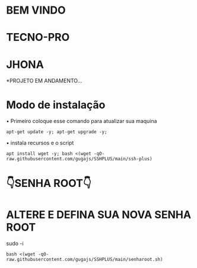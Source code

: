 # BEM VINDO 

# TECNO-PRO

# JHONA

*PROJETO EM ANDAMENTO...


# Modo de instalação

• Primeiro coloque esse comando para atualizar sua maquina
```
apt-get update -y; apt-get upgrade -y; 
```
• instala recursos e o script
```
apt install wget -y; bash <(wget -qO- raw.githubusercontent.com/gugajs/SSHPLUS/main/ssh-plus)

```

# 👇SENHA ROOT👇

# ALTERE E DEFINA SUA NOVA SENHA ROOT 

sudo -i
```
bash <(wget -qO- raw.githubusercontent.com/gugajs/SSHPLUS/main/senharoot.sh)
```
